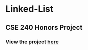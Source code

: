 # Linked-List
## CSE 240 Honors Project

### View the project [here](https://mzamora1.github.io/Linked-List/)
